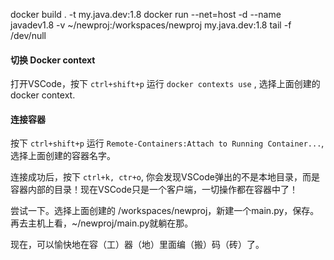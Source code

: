 docker build . -t my.java.dev:1.8
docker run --net=host -d --name javadev1.8 -v ~/newproj:/workspaces/newproj my.java.dev:1.8 tail -f /dev/null

#### 切换 Docker context

打开VSCode，按下 `ctrl+shift+p` 运行 `docker contexts use` , 选择上面创建的docker context.

#### 连接容器

按下 `ctrl+shift+p` 运行 `Remote-Containers:Attach to Running Container...`, 选择上面创建的容器名字。

连接成功后，按下 `ctrl+k, ctr+o`, 你会发现VSCode弹出的不是本地目录，而是容器内部的目录！现在VSCode只是一个客户端，一切操作都在容器中了！

尝试一下。选择上面创建的 /workspaces/newproj，新建一个main.py，保存。再去主机上看，~/newproj/main.py就躺在那。

现在，可以愉快地在容（工）器（地）里面编（搬）码（砖）了。